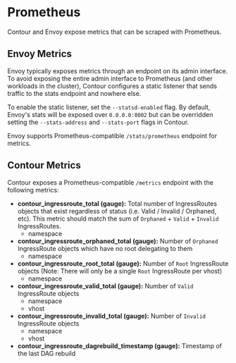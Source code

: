 # Prometheus

Contour and Envoy expose metrics that can be scraped with Prometheus.

## Envoy Metrics

Envoy typically exposes metrics through an endpoint on its admin interface. To
avoid exposing the entire admin interface to Prometheus (and other workloads in
the cluster), Contour configures a static listener that sends traffic to the
stats endpoint and nowhere else.

To enable the static listener, set the `--statsd-enabled` flag.
By default, Envoy's stats will be exposed over `0.0.0.0:8002` but can be overridden setting the `--stats-address` and `--stats-port` flags in Contour.

Envoy supports Prometheus-compatible `/stats/prometheus` endpoint for metrics. 

## Contour Metrics

Contour exposes a Prometheus-compatible `/metrics` endpoint with the following metrics:

- **contour_ingressroute_total (gauge):** Total number of IngressRoutes objects that exist regardless of status (i.e. Valid / Invalid / Orphaned, etc). This metric should match the sum of `Orphaned` + `Valid` + `Invalid` IngressRoutes.
  - namespace
- **contour_ingressroute_orphaned_total (gauge):**  Number of `Orphaned` IngressRoute objects which have no root delegating to them
  - namespace
- **contour_ingressroute_root_total (gauge):**  Number of `Root` IngressRoute objects (Note: There will only be a single `Root` IngressRoute per vhost)
  - namespace
- **contour_ingressroute_valid_total (gauge):**  Number of `Valid` IngressRoute objects
  - namespace
  - vhost
- **contour_ingressroute_invalid_total (gauge):**  Number of `Invalid` IngressRoute objects
  - namespace
  - vhost
- **contour_ingressroute_dagrebuild_timestamp (gauge):** Timestamp of the last DAG rebuild
